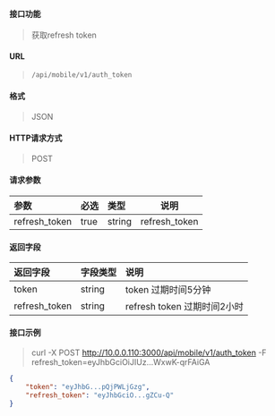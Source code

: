 #### 接口功能

> 获取refresh token

#### URL

> `/api/mobile/v1/auth_token`

#### 格式

> JSON

#### HTTP请求方式

> POST

#### 请求参数

|参数|必选|类型|说明|
|:----|:----|:----|----|
|refresh_token|true|string|refresh_token|

#### 返回字段

|返回字段|字段类型|说明 |
|:----- |:------|:----------------------------- |
|token|string|token 过期时间5分钟|
|refresh_token|string|refresh token 过期时间2小时|
#### 接口示例

>curl -X POST
  http://10.0.0.110:3000/api/mobile/v1/auth_token
  -F refresh_token=eyJhbGciOiJIUz...WxwK-qrFAiGA

```json
{
    "token": "eyJhbG...pQjPWLjGzg",
    "refresh_token": "eyJhbGciO...gZCu-Q"
}
```
